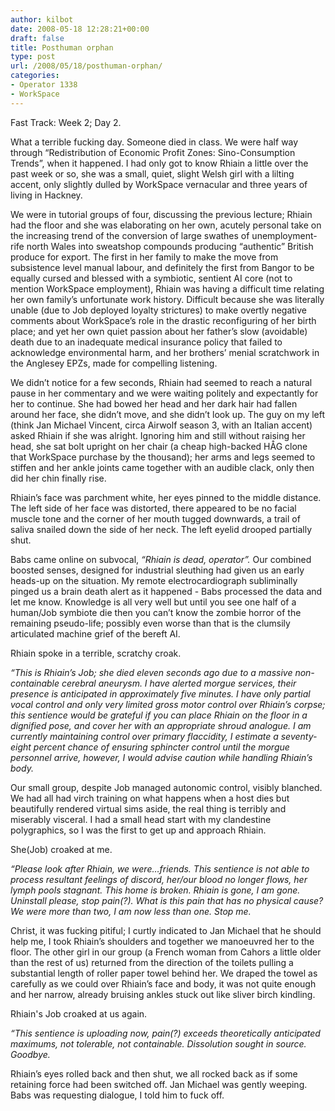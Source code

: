 ```yaml
---
author: kilbot
date: 2008-05-18 12:28:21+00:00
draft: false
title: Posthuman orphan
type: post
url: /2008/05/18/posthuman-orphan/
categories:
- Operator 1338
- WorkSpace
---
```


Fast Track: Week 2; Day 2.

What a terrible fucking day. Someone died in class. We were half way through “Redistribution of Economic Profit Zones: Sino-Consumption Trends”, when it happened. I had only got to know Rhiain a little over the past week or so, she was a small, quiet, slight Welsh girl with a lilting accent, only slightly dulled by WorkSpace vernacular and three years of living in Hackney. 

We were in tutorial groups of four, discussing the previous lecture; Rhiain had the floor and she was elaborating on her own, acutely personal take on the increasing trend of the conversion of large swathes of unemployment-rife north Wales into sweatshop compounds producing “authentic” British produce for export. The first in her family to make the move from subsistence level manual labour, and definitely the first from Bangor to be equally cursed and blessed with a symbiotic, sentient AI core (not to mention WorkSpace employment), Rhiain was having a difficult time relating her own family’s unfortunate work history. Difficult because she was literally unable (due to Job deployed loyalty strictures) to make overtly negative comments about WorkSpace’s role in the drastic reconfiguring of her birth place; and yet her own quiet passion about her father’s slow (avoidable) death due to an inadequate medical insurance policy that failed to acknowledge environmental harm, and her brothers’ menial scratchwork in the Anglesey EPZs, made for compelling listening.

We didn’t notice for a few seconds, Rhiain had seemed to reach a natural pause in her commentary and we were waiting politely and expectantly for her to continue. She had bowed her head and her dark hair had fallen around her face, she didn’t move, and she didn’t look up. The guy on my left (think Jan Michael Vincent, circa Airwolf season 3, with an Italian accent) asked Rhiain if she was alright. Ignoring him and still without raising her head, she sat bolt upright on her chair (a cheap high-backed HÅG clone that WorkSpace purchase by the thousand); her arms and legs seemed to stiffen and her ankle joints came together with an audible clack, only then did her chin finally rise. 

Rhiain’s face was parchment white, her eyes pinned to the middle distance. The left side of her face was distorted, there appeared to be no facial muscle tone and the corner of her mouth tugged downwards, a trail of saliva snailed down the side of her neck. The left eyelid drooped partially shut. 

Babs came online on subvocal, _“Rhiain is dead, operator”._ Our combined boosted senses, designed for industrial sleuthing had given us an early heads-up on the situation. My remote electrocardiograph subliminally pinged us a brain death alert as it happened - Babs processed the data and let me know. Knowledge is all very well but until you see one half of a human/Job symbiote die then you can’t know the zombie horror of the remaining pseudo-life; possibly even worse than that is the clumsily articulated machine grief of the bereft AI. 

Rhiain spoke in a terrible, scratchy croak.

_“This is Rhiain’s Job; she died eleven seconds ago due to a massive non-containable cerebral aneurysm. I have alerted morgue services, their presence is anticipated in approximately five minutes. I have only partial vocal control and only very limited gross motor control over Rhiain’s corpse; this sentience would be grateful if you can place Rhiain on the floor in a dignified pose, and cover her with an appropriate shroud analogue. I am currently maintaining control over primary flaccidity, I estimate a seventy-eight percent chance of ensuring sphincter control until the morgue personnel arrive, however, I would advise caution while handling Rhiain’s body._

Our small group, despite Job managed autonomic control, visibly blanched. We had all had virch training on what happens when a host dies but beautifully rendered virtual sims aside, the real thing is terribly and miserably visceral. I had a small head start with my clandestine polygraphics, so I was the first to get up and approach Rhiain.

She(Job) croaked at me. 

_“Please look after Rhiain, we were…friends. This sentience is not able to process resultant feelings of discord, her/our blood no longer flows, her lymph pools stagnant. This home is broken. Rhiain is gone, I am gone. Uninstall please, stop pain(?). What is this pain that has no physical cause? We were more than two, I am now less than one. Stop me._

Christ, it was fucking pitiful; I curtly indicated to Jan Michael that he should help me, I took Rhiain’s shoulders and together we manoeuvred her to the floor. The other girl in our group (a French woman from Cahors a little older than the rest of us) returned from the direction of the toilets pulling a substantial length of roller paper towel behind her. We draped the towel as carefully as we could over Rhiain’s face and body, it was not quite enough and her narrow, already bruising ankles stuck out like sliver birch kindling. 

Rhiain's Job croaked at us again.

_“This sentience is uploading now, pain(?) exceeds theoretically anticipated maximums, not tolerable, not containable. Dissolution sought in source. Goodbye._

Rhiain’s eyes rolled back and then shut, we all rocked back as if some retaining force had been switched off. Jan Michael was gently weeping. Babs was requesting dialogue, I told him to fuck off.
